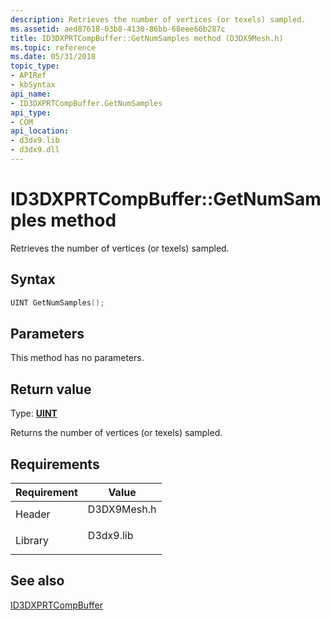 ```yaml
---
description: Retrieves the number of vertices (or texels) sampled.
ms.assetid: aed87618-03b8-4130-86bb-68eee66b287c
title: ID3DXPRTCompBuffer::GetNumSamples method (D3DX9Mesh.h)
ms.topic: reference
ms.date: 05/31/2018
topic_type: 
- APIRef
- kbSyntax
api_name: 
- ID3DXPRTCompBuffer.GetNumSamples
api_type: 
- COM
api_location: 
- d3dx9.lib
- d3dx9.dll
---
```


# ID3DXPRTCompBuffer::GetNumSamples method

Retrieves the number of vertices (or texels) sampled.

## Syntax


```C++
UINT GetNumSamples();
```



## Parameters

This method has no parameters.

## Return value

Type: **[**UINT**](../winprog/windows-data-types.md)**

Returns the number of vertices (or texels) sampled.

## Requirements



| Requirement | Value |
|--------------------|----------------------------------------------------------------------------------------|
| Header<br/>  | <dl> <dt>D3DX9Mesh.h</dt> </dl> |
| Library<br/> | <dl> <dt>D3dx9.lib</dt> </dl>   |



## See also

<dl> <dt>

[ID3DXPRTCompBuffer](id3dxprtcompbuffer.md)
</dt> </dl>

 

 
